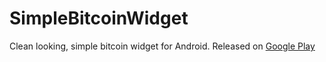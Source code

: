 SimpleBitcoinWidget
===================

Clean looking, simple bitcoin widget for Android.
Released on [Google Play](https://play.google.com/store/apps/details?id=com.brentpanther.bitcoinwidget)
